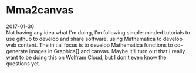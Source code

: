 # Mma2canvas
2017-01-30  
Not having any idea what I'm doing, I'm following simple-minded tutorials 
to use github to develop and share software, using Mathematica to develop 
web content. The initial focus is to develop Mathematica functions to 
co-generate images in Graphics[] and canvas. Maybe it'll turn out that I 
really want to be doing this on Wolfram Cloud, but I don't even know the 
questions yet.

